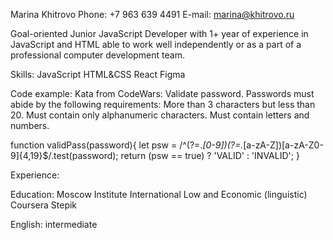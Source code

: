 Marina Khitrovo
 Phone: +7 963 639 4491
 E-mail: marina@khitrovo.ru

Goal-oriented Junior JavaScript Developer  with 1+ year of experience in JavaScript and HTML able to work well independently or as a part of a professional computer development team.

Skills:
 JavaScript
 HTML&CSS
 React
 Figma


Code example: 
Kata from CodeWars: Validate password.
Passwords must abide by the following requirements:
More than 3 characters but less than 20. Must contain only alphanumeric characters. Must contain letters and numbers.

function validPass(password){
  let psw = /^(?=.*[0-9])(?=.*[a-zA-Z])[a-zA-Z0-9]{4,19}$/.test(password);
  return (psw == true) ? 'VALID' : 'INVALID';
}



Experience:

Education:
 Moscow Institute International Low and Economic (linguistic)
 Coursera
 Stepik

English: intermediate
